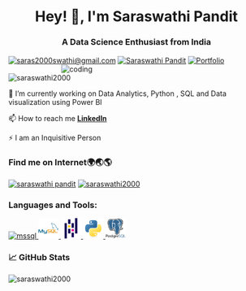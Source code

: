<h1 align="center">Hey! 👋, I'm Saraswathi Pandit</h1> <h3 align="center">A Data Science Enthusiast from India</h3> <a href="mailto:saras2000swathi@gmail.com" target="blank"><img align="center" src="https://img.shields.io/badge/Gmail-D14836?style=for-the-badge&logo=gmail&logoColor=white" alt="saras2000swathi@gmail.com" height="20" width="120" /></a> 
<a href="https://www.linkedin.com/in/saraswathi-pandit-806796183/" target="blank"><img align="center" src="https://img.shields.io/badge/-SaraswathiPandit-blue?style=flat-square&logo=Linkedin&logoColor=white&link=https://www.linkedin.com/in/saraswathi-pandit-806796183/" alt="Saraswathi Pandit" height="20" width="120" /></a> 
<a href="https://saraswathi2000.github.io/portfolio/" target="blank"><img align="center" src="https://img.shields.io/badge/-SaraswathiPandit-darkblue?style=flat-square&logo=powerbi&logoColor=yellow&link=https://saraswathi2000.github.io/portfolio/" alt="Portfolio" height="20" width="120" /></a> <img align="right" alt="coding" width="400" src="https://cdn.dribbble.com/users/2514124/screenshots/5439070/media/03c817d98ada6ce36ce4b8a2b73f8705.gif"> <p align="left"> <img src="https://komarev.com/ghpvc/?username=saraswathi2000&label=Profile%20views&color=0e75b6&style=flat" alt="saraswathi2000" /> </p>
🔭 I’m currently working on Data Analytics, Python , SQL and Data visualization using Power BI
<br>


📫 How to reach me **[LinkedIn](https://www.linkedin.com/in/saraswathi-pandit-806796183/)**

⚡ I am an Inquisitive Person

<h3 align="left">Find me on Internet🌍🌏🌎</h3> <p align="left"> <a href="https://linkedin.com/in/saraswathi pandit" target="blank"><img align="center" src="https://raw.githubusercontent.com/rahuldkjain/github-profile-readme-generator/master/src/images/icons/Social/linked-in-alt.svg" alt="saraswathi pandit" height="30" width="40" /></a> <a href="https://kaggle.com/saraswathi2000" target="blank"><img align="center" src="https://raw.githubusercontent.com/rahuldkjain/github-profile-readme-generator/master/src/images/icons/Social/kaggle.svg" alt="saraswathi2000" height="30" width="40" /></a> <h3 align="left">Languages and Tools:</h3> <p align="left"> <a href="https://www.microsoft.com/en-us/sql-server" target="_blank" rel="noreferrer"> <img src="https://www.svgrepo.com/show/303229/microsoft-sql-server-logo.svg" alt="mssql" width="40" height="40"/> </a> <a href="https://www.mysql.com/" target="_blank" rel="noreferrer"> <img src="https://raw.githubusercontent.com/devicons/devicon/master/icons/mysql/mysql-original-wordmark.svg" alt="mysql" width="40" height="40"/> </a> <a href="https://pandas.pydata.org/" target="_blank" rel="noreferrer"> <img src="https://raw.githubusercontent.com/devicons/devicon/2ae2a900d2f041da66e950e4d48052658d850630/icons/pandas/pandas-original.svg" alt="pandas" width="40" height="40"/> </a> <a href="https://www.python.org" target="_blank" rel="noreferrer"> <img src="https://raw.githubusercontent.com/devicons/devicon/master/icons/python/python-original.svg" alt="python" width="40" height="40"/><a href="https://www.postgresql.org/" target="_blank" rel="noreferrer"> <img src="https://raw.githubusercontent.com/devicons/devicon/master/icons/postgresql/postgresql-original-wordmark.svg" alt="postgresql" width="40" height="40"/> </a>  </p> <h3> 📈 GitHub Stats</h3> <p><img align="center" src="https://github-readme-streak-stats.herokuapp.com/?user=saraswathi2000&theme=radical&width="400" alt="saraswathi2000" /></p>
